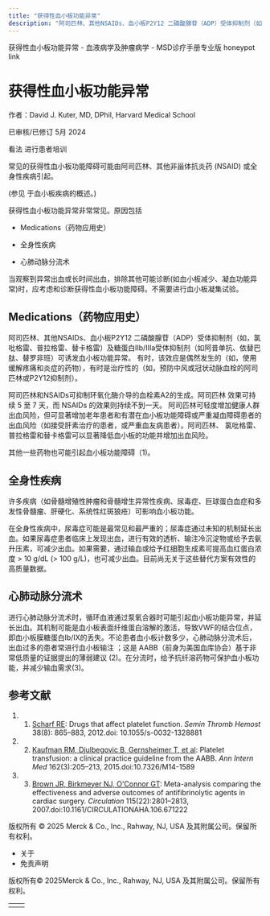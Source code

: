 ```yaml
---
title: "获得性血小板功能异常"
description: "阿司匹林、其他NSAIDs、血小板P2Y12 二磷酸腺苷（ADP）受体抑制剂（如，氯吡格雷、普拉格雷、替卡格雷）及糖蛋白IIb/IIIa受体抑制剂（如阿昔单抗、依替巴肽、替罗非班）可诱发血小板功能异常。 有时，该效应是偶然发生的（如，使用缓解疼痛和炎症的药物），有时是治疗性的（如，预防中风或冠状动脉血栓的阿司匹林或P2Y12抑制剂）。"
---
```


﻿获得性血小板功能异常 \- 血液病学及肿瘤病学 \- MSD诊疗手册专业版 honeypot link

# 获得性血小板功能异常

作者：David J. Kuter, MD, DPhil, Harvard Medical School

已审核/已修订 5月 2024

看法 进行患者培训

常见的获得性血小板功能障碍可能由阿司匹林、其他非甾体抗炎药 (NSAID) 或全身性疾病引起。

(参见 于血小板疾病的概述。)

获得性血小板功能异常非常常见。原因包括

- Medications（药物应用史）

- 全身性疾病

- 心肺动脉分流术


当观察到异常出血或长时间出血，排除其他可能诊断(如血小板减少、凝血功能异常)时，应考虑和诊断获得性血小板功能障碍。不需要进行血小板凝集试验。

## Medications（药物应用史）

阿司匹林、其他NSAIDs、血小板P2Y12 二磷酸腺苷（ADP）受体抑制剂（如，氯吡格雷、普拉格雷、替卡格雷）及糖蛋白IIb/IIIa受体抑制剂（如阿昔单抗、依替巴肽、替罗非班）可诱发血小板功能异常。 有时，该效应是偶然发生的（如，使用缓解疼痛和炎症的药物），有时是治疗性的（如，预防中风或冠状动脉血栓的阿司匹林或P2Y12抑制剂）。

阿司匹林和NSAIDs可抑制环氧化酶介导的血栓素A2的生成。阿司匹林 效果可持续 5 至 7 天，而 NSAIDs 的效果则持续不到一天。 阿司匹林可轻度增加健康人群出血风险，但可显著增加老年患者和有潜在血小板功能障碍或严重凝血障碍患者的出血风险（如接受肝素治疗的患者，或严重血友病患者）。阿司匹林、 氯吡格雷、普拉格雷和替卡格雷可以显著降低血小板的功能并增加出血风险。

其他一些药物也可能引起血小板功能障碍（1)。

## 全身性疾病

许多疾病（如骨髓增殖性肿瘤和骨髓增生异常性疾病、尿毒症、巨球蛋白血症和多发性骨髓瘤、肝硬化、系统性红斑狼疮）可影响血小板功能。

在全身性疾病中，尿毒症可能是最常见和最严重的；尿毒症通过未知的机制延长出血。如果尿毒症患者临床上发现出血，进行有效的透析、输注冷沉淀物或给予去氨升压素，可减少出血。如果需要，通过输血或给予红细胞生成素可提高血红蛋白浓度 \> 10 g/dL (> 100 g/L)，也可减少出血。目前尚无关于这些替代方案有效性的高质量数据。

## 心肺动脉分流术

进行心肺动脉分流术时，循环血液通过泵氧合器时可能引起血小板功能异常，并延长出血。其机制可能是血小板表面纤维蛋白溶解的激活，导致VWF的结合位点，即血小板膜糖蛋白Ib/IX的丢失。不论患者血小板计数多少，心肺动脉分流术后，出血过多的患者常进行血小板输注 ；这是 AABB（前身为美国血库协会）基于非常低质量的证据提出的薄弱建议 (2)。在分流时，给予抗纤溶药物可保护血小板功能，并减少输血需求(3)。

## 参考文献

1. 1. [Scharf RE](https://www.ncbi.nlm.nih.gov/pubmed/23111864): Drugs that affect platelet function. _Semin Thromb Hemost_ 38(8): 865–883, 2012.doi: 10.1055/s-0032-1328881

2. 2. [Kaufman RM, Djulbegovic B, Gernsheimer T, et al](https://pubmed.ncbi.nlm.nih.gov/25383671/): Platelet transfusion: a clinical practice guideline from the AABB. _Ann Intern Med_ 162(3):205–213, 2015.doi:10.7326/M14-1589

3. 3. [Brown JR, Birkmeyer NJ, O'Connor GT](https://pubmed.ncbi.nlm.nih.gov/17533182/): Meta-analysis comparing the effectiveness and adverse outcomes of antifibrinolytic agents in cardiac surgery. _Circulation_ 115(22):2801–2813, 2007.doi:10.1161/CIRCULATIONAHA.106.671222




版权所有 © 2025
Merck & Co., Inc., Rahway, NJ, USA 及其附属公司。保留所有权利。

- 关于
- 免责声明

版权所有© 2025Merck & Co., Inc., Rahway, NJ, USA 及其附属公司。保留所有权利。

|     |     |
| --- | --- |
|  |  |